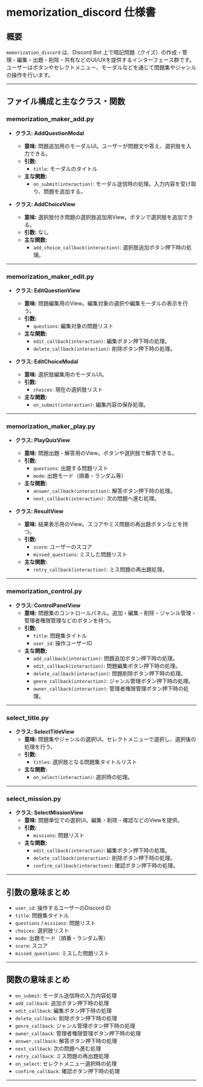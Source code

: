 # memorization_discord 仕様書

## 概要

`memorization_discord` は、Discord Bot 上で暗記問題（クイズ）の作成・管理・編集・出題・削除・共有などのUI/UXを提供するインターフェース群です。  
ユーザーはボタンやセレクトメニュー、モーダルなどを通じて問題集やジャンルの操作を行います。

---

## ファイル構成と主なクラス・関数

### memorization_maker_add.py

- **クラス: AddQuestionModal**
  - **意味:** 問題追加用のモーダルUI。ユーザーが問題文や答え、選択肢を入力できる。
  - **引数:**  
    - `title`: モーダルのタイトル
  - **主な関数:**
    - `on_submit(interaction)`: モーダル送信時の処理。入力内容を受け取り、問題を追加する。

- **クラス: AddChoiceView**
  - **意味:** 選択肢付き問題の選択肢追加用View。ボタンで選択肢を追加できる。
  - **引数:** なし
  - **主な関数:**
    - `add_choice_callback(interaction)`: 選択肢追加ボタン押下時の処理。

---

### memorization_maker_edit.py

- **クラス: EditQuestionView**
  - **意味:** 問題編集用のView。編集対象の選択や編集モーダルの表示を行う。
  - **引数:**  
    - `questions`: 編集対象の問題リスト
  - **主な関数:**
    - `edit_callback(interaction)`: 編集ボタン押下時の処理。
    - `delete_callback(interaction)`: 削除ボタン押下時の処理。

- **クラス: EditChoiceModal**
  - **意味:** 選択肢編集用のモーダルUI。
  - **引数:**  
    - `choices`: 現在の選択肢リスト
  - **主な関数:**
    - `on_submit(interaction)`: 編集内容の保存処理。

---

### memorization_maker_play.py

- **クラス: PlayQuizView**
  - **意味:** 問題出題・解答用のView。ボタンや選択肢で解答できる。
  - **引数:**  
    - `questions`: 出題する問題リスト
    - `mode`: 出題モード（順番・ランダム等）
  - **主な関数:**
    - `answer_callback(interaction)`: 解答ボタン押下時の処理。
    - `next_callback(interaction)`: 次の問題へ進む処理。

- **クラス: ResultView**
  - **意味:** 結果表示用のView。スコアやミス問題の再出題ボタンなどを持つ。
  - **引数:**  
    - `score`: ユーザーのスコア
    - `missed_questions`: ミスした問題リスト
  - **主な関数:**
    - `retry_callback(interaction)`: ミス問題の再出題処理。

---

### memorization_control.py

- **クラス: ControlPanelView**
  - **意味:** 問題集のコントロールパネル。追加・編集・削除・ジャンル管理・管理者権限管理などのボタンを持つ。
  - **引数:**  
    - `title`: 問題集タイトル
    - `user_id`: 操作ユーザーID
  - **主な関数:**
    - `add_callback(interaction)`: 問題追加ボタン押下時の処理。
    - `edit_callback(interaction)`: 問題編集ボタン押下時の処理。
    - `delete_callback(interaction)`: 問題削除ボタン押下時の処理。
    - `genre_callback(interaction)`: ジャンル管理ボタン押下時の処理。
    - `owner_callback(interaction)`: 管理者権限管理ボタン押下時の処理。

---

### select_title.py

- **クラス: SelectTitleView**
  - **意味:** 問題集やジャンルの選択UI。セレクトメニューで選択し、選択後の処理を行う。
  - **引数:**  
    - `titles`: 選択肢となる問題集タイトルリスト
  - **主な関数:**
    - `on_select(interaction)`: 選択時の処理。

---

### select_mission.py

- **クラス: SelectMissionView**
  - **意味:** 問題単位での選択UI。編集・削除・確認などのViewを提供。
  - **引数:**  
    - `missions`: 問題リスト
  - **主な関数:**
    - `edit_callback(interaction)`: 編集ボタン押下時の処理。
    - `delete_callback(interaction)`: 削除ボタン押下時の処理。
    - `confirm_callback(interaction)`: 確認ボタン押下時の処理。

---

## 引数の意味まとめ

- `user_id`: 操作するユーザーのDiscord ID
- `title`: 問題集タイトル
- `questions` / `missions`: 問題リスト
- `choices`: 選択肢リスト
- `mode`: 出題モード（順番・ランダム等）
- `score`: スコア
- `missed_questions`: ミスした問題リスト

---

## 関数の意味まとめ

- `on_submit`: モーダル送信時の入力内容処理
- `add_callback`: 追加ボタン押下時の処理
- `edit_callback`: 編集ボタン押下時の処理
- `delete_callback`: 削除ボタン押下時の処理
- `genre_callback`: ジャンル管理ボタン押下時の処理
- `owner_callback`: 管理者権限管理ボタン押下時の処理
- `answer_callback`: 解答ボタン押下時の処理
- `next_callback`: 次の問題へ進む処理
- `retry_callback`: ミス問題の再出題処理
- `on_select`: セレクトメニュー選択時の処理
- `confirm_callback`: 確認ボタン押下時の処理

---